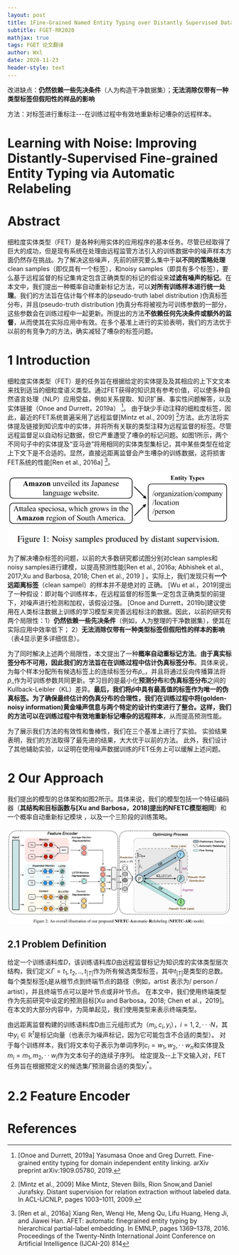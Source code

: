 ```yaml
---
layout: post
title: 1Fine-Grained Named Entity Typing over Distantly Supervised Data Based on Refined Representations
subtitle: FGET-RR2020
mathjax: true
tags: FGET 论文翻译
author: Wxl
date: 2020-11-23
header-style: text
---
```




<!--more-->

改进缺点：**仍然依赖一些先决条件**（人为构造干净数据集）；**无法消除仅带有一种类型标签但假阳性的样品的影响**

方法：对标签进行重标注---在训练过程中有效地重新标记嘈杂的远程样本。

# Learning with Noise: Improving Distantly-Supervised Fine-grained Entity Typing via Automatic Relabeling  

# Abstract  

细粒度实体类型（FET）是各种利用实体的应用程序的基本任务。尽管已经取得了巨大的成功，但是现有系统在处理由远程监管方法引入的训练数据中的噪声样本方面仍然存在挑战。为了解决这些噪声，先前的研究要么集中于**以不同的策略处理**clean samples（即仅具有一个标签），和noisy samples（即具有多个标签），要么基于远程监督的标记集肯定包含正确类型的标记的假设来**过滤有噪声的标记**。在本文中，我们提出一种概率自动重新标记方法，可以**对所有训练样本进行统一处理**。我们的方法旨在估计每个样本的(pseudo-truth label distribution  )伪真标签分布，并且(pseudo-truth distribution  )伪真分布将被视为可训练参数的一部分，这些参数会在训练过程中一起更新。所提出的方法**不依赖任何先决条件或额外的监督**，从而使其在实际应用中有效。在多个基准上进行的实验表明，我们的方法优于以前的有竞争力的方法，确实减轻了嘈杂的标签问题。

# 1 Introduction  

细粒度实体类型（FET）是的任务旨在根据给定的实体提及及其相应的上下文文本来找到适当的细粒度语义类型。通过FET获得的知识具有参考价值，可以使多种自然语言处理（NLP）应用受益，例如关系提取、知识扩展、事实性问题解答，以及实体链接（Onoe and Durrett，2019a） [^1 ]。
由于缺少手动注释的细粒度标签，因此，最近的FET系统普遍采用了远程监督[Mintz et al., 2009] [^2]方法。此方法将实体提及链接到知识库中的实体，并将所有关联的类型注释为远程监督的标签。尽管远程监督足以自动标记数据，但它严重遭受了嘈杂的标记问题。如图1所示，两个不同句子中的实体提及“亚马逊”将用相同的实体类型集标记，其中某些类型在给定上下文下是不合适的。显然，直接远距离监督会产生嘈杂的训练数据，这将损害FET系统的性能[Ren et al., 2016a] [^3]。

![image-20201123135602803](/assets/fet/image-20201123135602803.png)

为了解决嘈杂标签的问题，以前的大多数研究都试图分别对clean samples和noisy samples进行建模，以提高预测性能[Ren et al., 2016a; Abhishek et al., 2017;Xu and Barbosa, 2018; Chen et al., 2019  ] 。实际上，我们发现只有**一个远距离标签**（clean sampel）的样本并不是绝对的 正确。 [Wu et al.，2019]提出了一种假设：即对每个训练样本，在远程监督的标签集一定包含正确类型的前提下，对噪声进行检测和加权，该假设过强。 [Onoe and Durrett，2019b]建议使用在人类标注数据上训练的学习模型来完善远程标注的数据。因此，以前的研究有两个局限性：1）**仍然依赖一些先决条件**（例如，人为整理的干净数据集），使其在实际应用中效率低下； 2）**无法消除仅带有一种类型标签但假阳性的样本的影响**（表4显示更多详细信息）。

为了同时解决上述两个局限性，本文提出了一种**概率自动重标记方法**。**由于真实标签分布不可用，因此我们的方法旨在在训练过程中估计伪真标签分布**。具体来说，为每个样本分配所有候选标签上的连续标签分布$\tilde p$_，并且将通过反向传播算法将$\tilde p$_作为可训练参数共同更新。学习目的是最小化**预测分布**和**伪真标签分布**之间的Kullback-Leibler（KL）差异。**最后，我们将$\tilde p$中具有最高值的标签作为唯一的伪真标签。**为了确保最终估计的伪真分布的合理性，我们在训练过程中将(golden-noisy information)黄金噪声信息与两个特定的设计约束进行了整合。这样，我们的方法可以**在训练过程中有效地重新标记嘈杂的远程样本**，从而提高预测性能。

为了展示我们方法的有效性和鲁棒性，我们在三个基准上进行了实验。 实验结果表明，我们的方法取得了最先进的结果，大大优于以前的方法。 此外，我们设计了其他辅助实验，以证明在使用噪声数据训练的FET任务上可以缓解上述问题。

# 2 Our Approach  

我们提出的模型的总体架构如图2所示。具体来说，我们的模型包括一个特征编码器（**其结构和目标函数与[Xu and Barbosa，2018]提出的NFETC模型相同**）和一个概率自动重新标记模块 ，以及一个三阶段的训练策略。

![image-20201123135355124](/assets/fet/image-20201123135355124.png)

## 2.1 Problem Definition  

给定一个训练语料库$D$，该训练语料库$D$由远程监督标记为知识库的实体类型层次结构，我们定义$\Gamma=t_1,t_2,..,t_{ \lvert T\rvert }$作为所有候选类型标签，其中$t_{\lvert T\rvert}$是类型的总数。 每个类型标签$t_i$是从根节点到终端节点的路径（例如，artist  表示为/ person / artist），并且终端节点可以是叶节点或非叶节点。 在本文中，我们使用终端类型作为先前研究中设定的预测目标[Xu and Barbosa，2018; Chen et al.，2019]。 在本文的大部分内容中，为简单起见，我们使用类型来表示终端类型。

由远距离监督构建的训练语料库D由三元组形式为（$m_i,c_i,y_i$），$i=1,2,···N$，其中$y_i \in \mathbb R^t$是标记向量（也表示为噪声标记，因为它可能包含不合适的类型）。 对于每个训练样本，我们将文本句子表示为单词序列$c_i = w_1,w_2,·· w_n$和实体提及$m_i = m_1,m_2,·· w_l$作为文本句子的连续子序列。 给定提及--上下文输入对，FET任务旨在根据预定义的候选集$\Gamma$预测最合适的类型$y_i^*$。

# 2.2 Feature Encoder  





# References

[^4 ]: [Abhishek et al., 2017] Abhishek. Fine-grained entity type classification by jointly learning representations and label embeddings. In EACL, pages 797–807, 2017.
[^5]: [Chen et al., 2019] Bo Chen.Improving distantly-supervised entity typing with compact latent space clustering. In NAACL-HLT, 2019.
[^2]: [Mintz et al., 2009] Mike Mintz, Steven Bills, Rion Snow,and Daniel Jurafsky. Distant supervision for relation extraction without labeled data. In ACL-IJCNLP, pages 1003–1011, 2009.

[^1 ]: [Onoe and Durrett, 2019a] Yasumasa Onoe and Greg Durrett. Fine-grained entity typing for domain independent entity linking. arXiv preprint arXiv:1909.05780, 2019.
[^3]: [Ren et al., 2016a] Xiang Ren, Wenqi He, Meng Qu, Lifu Huang, Heng Ji, and Jiawei Han. AFET: automatic finegrained entity typing by hierarchical partial-label embedding. In EMNLP, pages 1369–1378, 2016. Proceedings of the Twenty-Ninth International Joint Conference on Artificial Intelligence (IJCAI-20) 814
[^8 ]: [Wu et al., 2019] Junshuang Wu, Richong Zhang, Yongyi Mao, Hongyu Guo, and Jinpeng Huai. Modeling noisy
[^7]: [Yogatama et al., 2015] Dani Yogatama, Daniel Gillick, andNevena Lazic. Embedding methods for fine grained entity type classification. In ACL, pages 291–296, 2015.